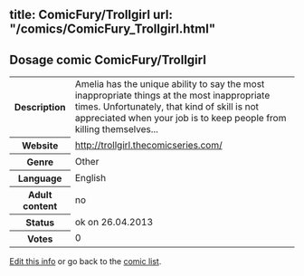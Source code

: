 title: ComicFury/Trollgirl
url: "/comics/ComicFury_Trollgirl.html"
---
Dosage comic ComicFury/Trollgirl
-----------------------------------------

<p id="msg"></p>
<script type="text/javascript">
if (window.location.search === '?edit_info_mail=sent_ok') {
  var elem = document.getElementById("msg");
  elem.innerHTML = 'Edited information sucessfully sent.';
  elem.className = 'ok';
}
</script>
<table class="comicinfo">
<tr>
<th>Description</th><td>Amelia has the unique ability to say the most inappropriate things at the most inappropriate times. Unfortunately, that kind of skill is not appreciated when your job is to keep people from killing themselves...</td>
</tr>
<tr>
<th>Website</th><td><a href="http://trollgirl.thecomicseries.com/">http://trollgirl.thecomicseries.com/</a></td>
</tr>
<tr>
<th>Genre</th><td>Other</td>
</tr>
<tr>
<th>Language</th><td>English</td>
</tr>
<tr>
<th>Adult content</th><td>no</td>
</tr>
<tr>
<th>Status</th><td>ok on 26.04.2013</td>
</tr>
<tr>
<th>Votes</th><td>0</td>
</tr>
</table>

[Edit this info](ComicFury_Trollgirl_edit.html) or go back to the [comic list](../comic-index.html).
